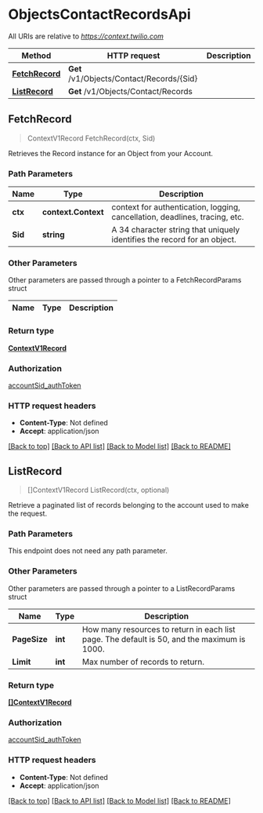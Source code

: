 # ObjectsContactRecordsApi

All URIs are relative to *https://context.twilio.com*

Method | HTTP request | Description
------------- | ------------- | -------------
[**FetchRecord**](ObjectsContactRecordsApi.md#FetchRecord) | **Get** /v1/Objects/Contact/Records/{Sid} | 
[**ListRecord**](ObjectsContactRecordsApi.md#ListRecord) | **Get** /v1/Objects/Contact/Records | 



## FetchRecord

> ContextV1Record FetchRecord(ctx, Sid)



Retrieves the Record instance for an Object from your Account.

### Path Parameters


Name | Type | Description
------------- | ------------- | -------------
**ctx** | **context.Context** | context for authentication, logging, cancellation, deadlines, tracing, etc.
**Sid** | **string** | A 34 character string that uniquely identifies the record for an object.

### Other Parameters

Other parameters are passed through a pointer to a FetchRecordParams struct


Name | Type | Description
------------- | ------------- | -------------

### Return type

[**ContextV1Record**](ContextV1Record.md)

### Authorization

[accountSid_authToken](../README.md#accountSid_authToken)

### HTTP request headers

- **Content-Type**: Not defined
- **Accept**: application/json

[[Back to top]](#) [[Back to API list]](../README.md#documentation-for-api-endpoints)
[[Back to Model list]](../README.md#documentation-for-models)
[[Back to README]](../README.md)


## ListRecord

> []ContextV1Record ListRecord(ctx, optional)



Retrieve a paginated list of records belonging to the account used to make the request.

### Path Parameters

This endpoint does not need any path parameter.

### Other Parameters

Other parameters are passed through a pointer to a ListRecordParams struct


Name | Type | Description
------------- | ------------- | -------------
**PageSize** | **int** | How many resources to return in each list page. The default is 50, and the maximum is 1000.
**Limit** | **int** | Max number of records to return.

### Return type

[**[]ContextV1Record**](ContextV1Record.md)

### Authorization

[accountSid_authToken](../README.md#accountSid_authToken)

### HTTP request headers

- **Content-Type**: Not defined
- **Accept**: application/json

[[Back to top]](#) [[Back to API list]](../README.md#documentation-for-api-endpoints)
[[Back to Model list]](../README.md#documentation-for-models)
[[Back to README]](../README.md)


